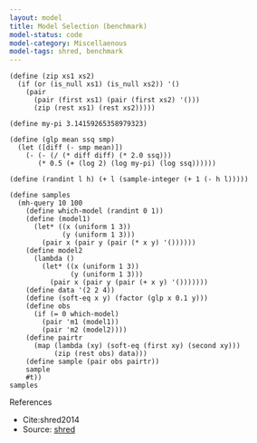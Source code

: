 ```yaml
---
layout: model
title: Model Selection (benchmark)
model-status: code
model-category: Miscellaenous
model-tags: shred, benchmark
---
```


    (define (zip xs1 xs2) 
      (if (or (is_null xs1) (is_null xs2)) '() 
        (pair 
          (pair (first xs1) (pair (first xs2) '()))
          (zip (rest xs1) (rest xs2)))))
    
    (define my-pi 3.14159265358979323)
    
    (define (glp mean ssq smp)
      (let ([diff (- smp mean)])
        (- (- (/ (* diff diff) (* 2.0 ssq)))
           (* 0.5 (+ (log 2) (log my-pi) (log ssq))))))
    
    (define (randint l h) (+ l (sample-integer (+ 1 (- h l)))))
    
    (define samples
      (mh-query 10 100
        (define which-model (randint 0 1))
        (define (model1)
          (let* ((x (uniform 1 3))
                 (y (uniform 1 3)))
            (pair x (pair y (pair (* x y) '())))))
        (define model2
          (lambda ()
            (let* ((x (uniform 1 3))
                   (y (uniform 1 3)))
              (pair x (pair y (pair (+ x y) '()))))))
        (define data '(2 2 4))
        (define (soft-eq x y) (factor (glp x 0.1 y)))
        (define obs
          (if (= 0 which-model)
            (pair 'm1 (model1))
            (pair 'm2 (model2))))
        (define pairtr
          (map (lambda (xy) (soft-eq (first xy) (second xy)))
               (zip (rest obs) data)))
        (define sample (pair obs pairtr)) 
        sample 
        #t))
    samples
    
References

- Cite:shred2014
- Source: [shred](https://github.com/LFY/shred/tree/master/benchmarks/model-selection.ss)
